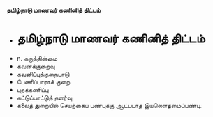 **தமிழ்நாடு மாணவர் கணினித் திட்டம்**
- # தமிழ்நாடு மாணவர் கணினித் திட்டம்
- n. கருத்தின்மை
- கவனக்குறைவு
- கவனிப்புக்குறைபாடு
- பேணிப்பாராக் குறை
- புறக்கணிப்பு
- கட்டுப்பாட்டுத் தளர்வு
- கலைத் துறையில் செயற்கைப் பண்புக்கு ஆட்படாத இயலௌதமைப்பண்பு.

